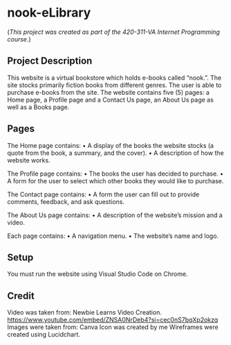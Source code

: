 # nook-eLibrary
(*This project was created as part of the 420-311-VA Internet Programming course.*)

## Project Description
This website is a virtual bookstore which holds e-books called “nook.”. The site stocks primarily fiction books from different genres. The user is able to purchase e-books from the site.
The website contains five (5) pages: a Home page, a Profile page and a Contact Us page, an About Us page as well as a Books page.

## Pages
The Home page contains:
•	A display of the books the website stocks (a quote from the book, a summary, and the cover).
•	A description of how the website works.

The Profile page contains:
•	The books the user has decided to purchase.
•	A form for the user to select which other books they would like to purchase. 

The Contact page contains: 
•	A form the user can fill out to provide comments, feedback, and ask questions.

The About Us page contains:
•	A description of the website’s mission and a video.

Each page contains:
•	A navigation menu.
•	The website’s name and logo.

## Setup 
You must run the website using Visual Studio Code on Chrome. 

## Credit
Video was taken from: Newbie Learns Video Creation. https://www.youtube.com/embed/ZNSA0NrDeb4?si=cec0nS7bqXp2okzq
Images were taken from: Canva 
Icon was created by me 
Wireframes were created using Lucidchart.
